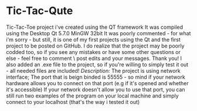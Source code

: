 # Tic-Tac-Qute
Tic-Tac-Toe project i've created using the QT framework
It was compiled using the Desktop Qt 5.7.0 MinGW 32bit
It was poorly commented - for what i'm sorry - but still, it is one of my first projects using the Qt and the first project to be posted on GitHub.
I do realize that the project may be poorly codded too, so if you see any mistakes or have some other questions or else - feel free to comment \ post 
edits and your messages. Thank you!
I also added an .exe file to the project, so if you're willing to simply test it out - all needed files are included!
*Description:*
The project is using network interface;
The port that is beign binded is 55555 - so mind if your network hardware allows you to connect on that port (e.g if it's opened and whether it's accessible)
If your network doesn't allow you to use that port, you can still run two examples of the program on your local machine and simply connect to your localhost (that's the way i tested it out)
